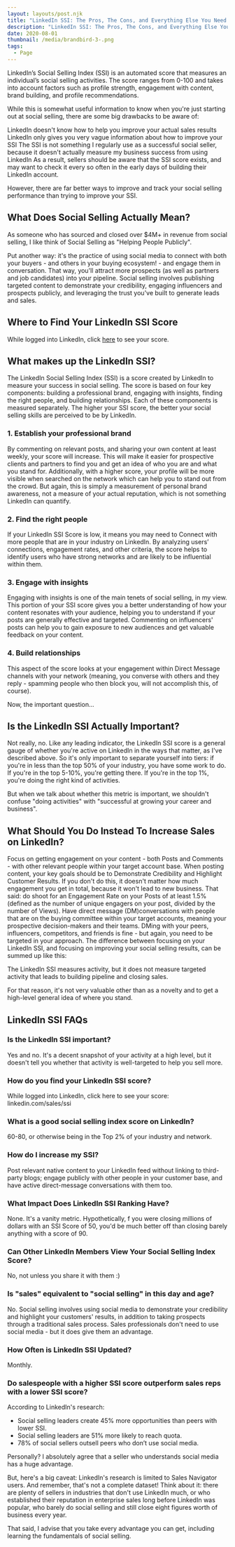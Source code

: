 ```yaml
---
layout: layouts/post.njk
title: "LinkedIn SSI: The Pros, The Cons, and Everything Else You Need to Know"
description: "LinkedIn SSI: The Pros, The Cons, and Everything Else You Need to Know"
date: 2020-08-01
thumbnail: /media/brandbird-3-.png
tags:
  - Page
---
```

LinkedIn’s Social Selling Index (SSI) is an automated score that measures an individual’s social selling activities. The score ranges from 0-100 and takes into account factors such as profile strength, engagement with content, brand building, and profile recommendations.

While this is somewhat useful information to know when you're just starting out at social selling, there are some big drawbacks to be aware of:

LinkedIn doesn't know how to help you improve your actual sales results
LinkedIn only gives you very vague information about how to improve your SSI
The SSI is not something I regularly use as a successful social seller, because it doesn't actually measure my business success from using LinkedIn
As a result, sellers should be aware that the SSI score exists, and may want to check it every so often in the early days of building their LinkedIn account.

However, there are far better ways to improve and track your social selling performance than trying to improve your SSI.

## What Does Social Selling Actually Mean?

As someone who has sourced and closed over $4M+ in revenue from social selling, I like think of Social Selling as "Helping People Publicly".

Put another way: it's the practice of using social media to connect with both your buyers - and others in your buying ecosystem! - and engage them in conversation. That way, you'll attract more prospects (as well as partners and job candidates) into your pipeline. Social selling involves publishing targeted content to demonstrate your credibility, engaging influencers and prospects publicly, and leveraging the trust you've built to generate leads and sales.

## Where to Find Your LinkedIn SSI Score

While logged into LinkedIn, click [here](linkedin.com/sales/ssi) to see your score.

## What makes up the LinkedIn SSI?

The LinkedIn Social Selling Index (SSI) is a score created by LinkedIn to measure your success in social selling. The score is based on four key components: building a professional brand, engaging with insights, finding the right people, and building relationships. Each of these components is measured separately. The higher your SSI score, the better your social selling skills are perceived to be by LinkedIn.

### 1. Establish your professional brand

By commenting on relevant posts, and sharing your own content at least weekly, your score will increase. This will make it easier for prospective clients and partners to find you and get an idea of who you are and what you stand for. Additionally, with a higher score, your profile will be more visible when searched on the network which can help you to stand out from the crowd. But again, this is simply a measurement of personal brand awareness, not a measure of your actual reputation, which is not something LinkedIn can quantify.

### 2. Find the right people

If your LinkedIn SSI Score is low, it means you may need to Connect with more people that are in your industry on LinkedIn. By analyzing users’ connections, engagement rates, and other criteria, the score helps to identify users who have strong networks and are likely to be influential within them.

### 3. Engage with insights

Engaging with insights is one of the main tenets of social selling, in my view. This portion of your SSI score gives you a better understanding of how your content resonates with your audience, helping you to understand if your posts are generally effective and targeted. Commenting on influencers' posts can help you to gain exposure to new audiences and get valuable feedback on your content.

### 4. Build relationships

This aspect of the score looks at your engagement within Direct Message channels with your network (meaning, you converse with others and they reply - spamming people who then block you, will not accomplish this, of course).

Now, the important question...

## Is the LinkedIn SSI Actually Important?

Not really, no. Like any leading indicator, the LinkedIn SSI score is a general gauge of whether you're active on LinkedIn in the ways that matter, as I've described above. So it's only important to separate yourself into tiers: if you're in less than the top 50% of your industry, you have some work to do. If you're in the top 5-10%, you're getting there. If you're in the top 1%, you're doing the right kind of activities.

But when we talk about whether this metric is important, we shouldn't confuse "doing activities" with "successful at growing your career and business".

## What Should You Do Instead To Increase Sales on LinkedIn?

Focus on getting engagement on your content - both Posts and Comments - with other relevant people within your target account base.
When posting content, your key goals should be to Demonstrate Credibility and Highlight Customer Results. If you don't do this, it doesn't matter how much engagement you get in total, because it won't lead to new business.
That said: do shoot for an Engagement Rate on your Posts of at least 1.5% (defined as the number of unique engagers on your post, divided by the number of Views).
Have direct message (DM)conversations with people that are on the buying committee within your target accounts, meaning your prospective decision-makers and their teams. DMing with your peers, influencers, competitors, and friends is fine - but again, you need to be targeted in your approach.
The difference between focusing on your LinkedIn SSI, and focusing on improving your social selling results, can be summed up like this:

The LinkedIn SSI measures activity, but it does not measure targeted activity that leads to building pipeline and closing sales.  

For that reason, it's not very valuable other than as a novelty and to get a high-level general idea of where you stand.

## LinkedIn SSI FAQs

### Is the LinkedIn SSI important?

Yes and no. It's a decent snapshot of your activity at a high level, but it doesn't tell you whether that activity is well-targeted to help you sell more.

### How do you find your LinkedIn SSI score?

While logged into LinkedIn, click here to see your score: linkedin.com/sales/ssi

### What is a good social selling index score on LinkedIn?

60-80, or otherwise being in the Top 2% of your industry and network.

### How do I increase my SSI?

Post relevant native content to your LinkedIn feed without linking to third-party blogs; engage publicly with other people in your customer base, and have active direct-message conversations with them too.

### What Impact Does LinkedIn SSI Ranking Have?

None. It's a vanity metric. Hypothetically, f you were closing millions of dollars with an SSI Score of 50, you'd be much better off than closing barely anything with a score of 90.

### Can Other LinkedIn Members View Your Social Selling Index Score?

No, not unless you share it with them :)

### Is "sales" equivalent to "social selling" in this day and age?

No. Social selling involves using social media to demonstrate your credibility and highlight your customers' results, in addition to taking prospects through a traditional sales process. Sales professionals don't need to use social media - but it does give them an advantage.

### How Often is LinkedIn SSI Updated?

Monthly.

### Do salespeople with a higher SSI score outperform sales reps with a lower SSI score?

According to LinkedIn's research:

* Social selling leaders create 45% more opportunities than peers with lower SSI.
* Social selling leaders are 51% more likely to reach quota.
* 78% of social sellers outsell peers who don’t use social media.

Personally? I absolutely agree that a seller who understands social media has a huge advantage.

But, here's a big caveat: LinkedIn's research is limited to Sales Navigator users. And remember, that's not a complete dataset! Think about it: there are plenty of sellers in industries that don't use LinkedIn much, or who established their reputation in enterprise sales long before LinkedIn was popular, who barely do social selling and still close eight figures worth of business every year.

That said, I advise that you take every advantage you can get, including learning the fundamentals of social selling.